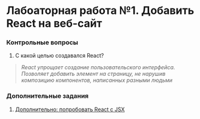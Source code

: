 # Лабоаторная работа №1. Добавить React на веб-сайт

### Контрольные вопросы

1. С какой целью создавался React?

> *React упрощает создание пользовательского интерфейса. Позволяет добавить элемент на страницу, не нарушив композицию компонентов, написанных разными людьми*

### Дополнительные задания

1. [Дополнительно: попробовать React с JSX](extra "Дополнительно: попробовать React с JSX")